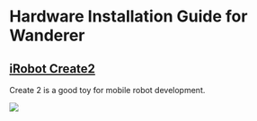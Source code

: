 # Hardware Installation Guide for Wanderer

## [iRobot Create2](https://www.irobot.com/About-iRobot/STEM/Create-2.aspx)
Create 2 is a good toy for mobile robot development. 

![](https://www.irobotweb.com/-/media/MainSite/Images/About/STEM/Create/create-overview.png?h=300&la=en&w=300)
